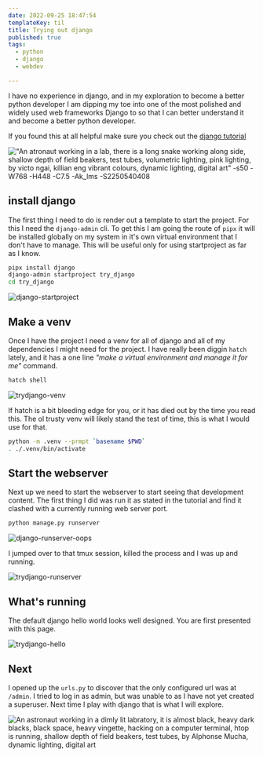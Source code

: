 ```yaml
---
date: 2022-09-25 18:47:54
templateKey: til
title: Trying out django
published: true
tags:
  - python
  - django
  - webdev

---
```


I have no experience in django, and in my exploration to become a better python
developer I am dipping my toe into one of the most polished and widely used web
frameworks Django to so that I can better understand it and become a better
python developer.

If you found this at all helpful make sure you check out the [django tutorial](https://docs.djangoproject.com/en/4.1/intro/tutorial01/)


!["An atronaut working in a lab, there is a long snake working along side, shallow depth of field beakers, test tubes, volumetric lighting, pink lighting, by victo ngai, killian eng vibrant colours, dynamic lighting, digital art" -s50 -W768 -H448 -C7.5 -Ak_lms -S2250540408](https://stable-diffusion.waylonwalker.com/000243.2250540408.webp)
## install django

The first thing I need to do is render out a template to start the project.
For this I need the `django-admin` cli.  To get this I am going the route of
`pipx` it will be installed globally on my system in it's own virtual
environment that I don't have to manage.  This will be useful only for using
startproject as far as I know.

``` bash
pipx install django
django-admin startproject try_django
cd try_django
```

![django-startproject](https://screenshots.waylonwalker.com/django-startproject.webp)

## Make a venv

Once I have the project I need a venv for all of django and all of my
dependencies I might need for the project.  I have really been diggin `hatch`
lately, and it has a one line _"make a virtual environment and manage it for
me"_ command.

``` bash
hatch shell
```

![trydjango-venv](https://screenshots.waylonwalker.com/trydjango-venv.webp)

If hatch is a bit bleeding edge for you, or it has died out by the time you
read this.  The ol trusty venv will likely stand the test of time, this is what
I would use for that.

``` bash
python -m .venv --prmpt `basename $PWD`
. ./.venv/bin/activate
```

## Start the webserver

Next up we need to start the webserver to start seeing that development
content.  The first thing I did was run it as stated in the tutorial and find
it clashed with a currently running web server port.

``` bash
python manage.py runserver
```

![django-runserver-oops](https://screenshots.waylonwalker.com/django-runserver-oops.webp)

I jumped over to that tmux session, killed the process and I was up and running.

![trydjango-runserver](https://screenshots.waylonwalker.com/trydjango-runserver.webp)

## What's running

The default django hello world looks well designed.  You are first presented
with this page.

![trydjango-hello](https://screenshots.waylonwalker.com/trydjango-hello.webp)

## Next

I opened up the `urls.py` to discover that the only configured url was at
`/admin`. I tried to log in as admin, but was unable to as I have not yet
created a superuser.  Next time I play with django that is what I will explore.

![An astronaut working in a dimly lit labratory, it is almost black, heavy dark blacks, black space, heavy vingette, hacking on a computer terminal, htop is running, shallow depth of field beakers, test tubes, by Alphonse Mucha, dynamic lighting, digital art](https://stable-diffusion.waylonwalker.com/000250.526887289.webp)
